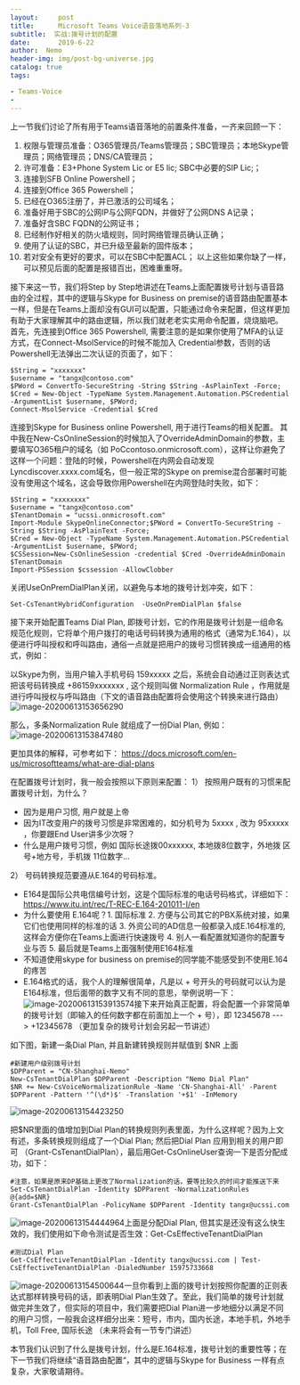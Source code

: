 ```yaml
---
layout:     post
title:      Microsoft Teams Voice语音落地系列-3 
subtitle:  实战:拨号计划的配置
date:       2019-6-22
author:  Nemo
header-img: img/post-bg-universe.jpg
catalog: true
tags:

- Teams-Voice
- 
---
```




上一节我们讨论了所有用于Teams语音落地的前置条件准备，一齐来回顾一下：
1)	权限与管理员准备：O365管理员/Teams管理员；SBC管理员；本地Skype管理员；网络管理员；DNS/CA管理员；
2)	许可准备：E3+Phone System Lic or E5 lic; SBC中必要的SIP Lic;；
3)	连接到SFB Online Powershell；
4)	连接到Office 365 Powershell；
5)	已经在O365注册了，并已激活的公司域名；
6)	准备好用于SBC的公网IP与公网FQDN，并做好了公网DNS A记录；
7)	准备好含SBC FQDN的公网证书；
8)	已经制作好相关的防火墙规则，同时网络管理员确认正确；
9)	使用了认证的SBC，并已升级至最新的固件版本；
10)	若对安全有更好的要求，可以在SBC中配置ACL；
以上这些如果你缺了一样，可以预见后面的配置是报错百出，困难重重呀。

接下来这一节，我们将Step by Step地讲述在Teams上面配置拨号计划与语音路由的全过程，其中的逻辑与Skype for Business on premise的语音路由配置基本一样，但是在Teams上面却没有GUI可以配置，只能通过命令来配置，但这样更加有助于大家理解其中的路由逻辑，所以我们就老老实实用命令配置，烧烧脑吧。
首先，先连接到Office 365 Powershell, 需要注意的是如果你使用了MFA的认证方式，在Connect-MsolService的时候不能加入 Credential参数，否则的话Powershell无法弹出二次认证的页面了，如下：

```
$String = "xxxxxxx"
$username = "tangx@contoso.com"
$PWord = ConvertTo-SecureString -String $String -AsPlainText -Force;
$Cred = New-Object -TypeName System.Management.Automation.PSCredential -ArgumentList $username, $PWord;
Connect-MsolService -Credential $Cred
```
连接到Skype for Business online Powershell, 用于进行Teams的相关配置。
其中我在New-CsOnlineSession的时候加入了OverrideAdminDomain的参数，主要填写O365租户的域名（如 PoCcontoso.onmicrosoft.com），这样让你避免了这样一个问题：登陆的时候，Powershell在内网会自动发现 Lyncdiscover.xxxx.com域名，但一般正常的Skype on premise混合部署时可能没有使用这个域名，这会导致你用Powershell在内网登陆时失败，如下：

```
$String = "xxxxxxxx"
$username = "tangx@contoso.com"
$TenantDomain = "ucssi.onmicrosoft.com"
Import-Module SkypeOnlineConnector;$PWord = ConvertTo-SecureString -String $String -AsPlainText -Force;
$Cred = New-Object -TypeName System.Management.Automation.PSCredential -ArgumentList $username, $PWord;
$CSSession=New-CsOnlineSession -credential $Cred -OverrideAdminDomain $TenantDomain
Import-PSSession $cssession -AllowClobber
```
关闭UseOnPremDialPlan关闭，以避免与本地的拨号计划冲突，如下：
```
Set-CsTenantHybridConfiguration  -UseOnPremDialPlan $false
```

接下来开始配置Teams Dial Plan, 即拨号计划，它的作用是拨号计划是一组命名规范化规则，它将单个用户拨打的电话号码转换为通用的格式（通常为E.164），以便进行呼叫授权和呼叫路由，通俗一点就是把用户的拨号习惯转换成一组通用的格式，例如：

以Skype为例，当用户输入手机号码 159xxxxx 之后，系统会自动通过正则表达式把该号码转换成 +86159xxxxxxx , 这个规则叫做 Normalization Rule ，作用就是进行呼叫授权与呼叫路由（下文的语音路由配置将会使用这个转换来进行路由）
![image-20200613153656290](https://cdn.jsdelivr.net/gh/tangx007/tangx007.github.io/img/image-20200613153656290.png)

那么，多条Normalization Rule 就组成了一份Dial Plan, 例如：
![image-20200613153847480](https://cdn.jsdelivr.net/gh/tangx007/tangx007.github.io/img/image-20200613153847480.png) 

更加具体的解释，可参考如下：
https://docs.microsoft.com/en-us/microsoftteams/what-are-dial-plans

在配置拨号计划时，我一般会按照以下原则来配置：
1）	按照用户既有的习惯来配置拨号计划，为什么？
-	因为是用户习惯, 用户就是上帝
-	因为IT改变用户的拨号习惯是非常困难的，如分机号为 5xxxx , 改为 95xxxxx ，你要跟End User讲多少次呀？
-	什么是用户拨号习惯，例如 国际长途拨00xxxxxx, 本地拨8位数字，外地拨 区号+地方号，手机拨 11位数字…

2）	号码转换规范要遵从E.164的号码标准。
-	E164是国际公共电信编号计划，这是个国际标准的电话号码格式，详细如下：
https://www.itu.int/rec/T-REC-E.164-201011-I/en
-	为什么要使用 E.164呢？1. 国际标准 2. 方便与公司其它的PBX系统对接，如果它们也使用同样的标准的话 3. 外资公司的AD信息一般都录入成E.164标准的, 这样会方便你在Teams上面进行快速拨号 4. 别人一看配置就知道你的配置专业与否 5. 最后就是Teams上面强制使用E164标准
-	不知道使用skype for business on premise的同学能不能感受到不使用E.164的疼苦
-	E.164格式的话，我个人的理解很简单，凡是以 + 号开头的号码就可以认为是 E164标准，但后面带的数字又有不同的意思，举例说明一下：
![image-20200613153913574](https://cdn.jsdelivr.net/gh/tangx007/tangx007.github.io/img/image-20200613153913574.png)接下来开始真正配置，将会配置一个非常简单的拨号计划（即输入的任何数字都在前面加上一个 + 号），即 12345678 ---> +12345678 （更加复杂的拨号计划会另起一节讲述）

如下图，新建一条Dial Plan, 并且新建转换规则并赋值到 $NR 上面
```
#新建用户级别拨号计划
$DPParent = "CN-Shanghai-Nemo"
New-CsTenantDialPlan $DPParent -Description "Nemo Dial Plan"
$NR += New-CsVoiceNormalizationRule -Name 'CN-Shanghai-All' -Parent $DPParent -Pattern '^(\d*)$' -Translation '+$1' -InMemory
```

 ![image-20200613154423250](https://cdn.jsdelivr.net/gh/tangx007/tangx007.github.io/img/image-20200613154423250.png)

把$NR里面的值增加到Dial Plan的转换规则列表里面，为什么这样呢？因为上文有述，多条转换规则组成了一个Dial Plan; 
然后把Dial Plan 应用到相关的用户即可 （Grant-CsTenantDialPlan），最后用Get-CsOnlineUser查询一下是否分配成功，如下：

```
#注意，如果是原来DP基础上更改了Normalization的话，要等比较久的时间才能推送下来
Set-CsTenantDialPlan -Identity $DPParent -NormalizationRules @{add=$NR}
Grant-CsTenantDialPlan -PolicyName $DPParent -Identity tangx@ucssi.com
```

![image-20200613154444964](https://cdn.jsdelivr.net/gh/tangx007/tangx007.github.io/img/image-20200613154444964.png)上面是分配Dial Plan, 但其实是还没有这么快生效的，我们使用如下命令测试是否生效：Get-CsEffectiveTenantDialPlan
```
#测试Dial Plan
Get-CsEffectiveTenantDialPlan -Identity tangx@ucssi.com | Test-CsEffectiveTenantDialPlan -DialedNumber 15975733668   
```

![image-20200613154500644](C:\Users\Nemo\AppData\Roaming\Typora\typora-user-images\image-20200613154500644.png)一旦你看到上面的拨号计划按照你配置的正则表达式那样转换号码的话，即表明Dial Plan生效了。至此，我们简单的拨号计划就做完并生效了，但实际的项目中，我们需要把Dial Plan进一步地细分以满足不同的用户习惯，一般我会这样细分出来：短号，市内，国内长途，本地手机，外地手机，Toll Free, 国际长途 （未来将会有一节专门讲述）

本节我们认识到了什么是拨号计划，什么是E.164标准，拨号计划的重要性等；在下一节我们将继续“语音路由配置“，其中的逻辑与Skype for Business 一样有点复杂，大家敬请期待。